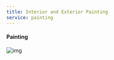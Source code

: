 ```yaml
---
title: Interior and Exterior Painting
service: painting
---
```

#### Painting

![img](/assets/images/services/painting/default.jpg)
